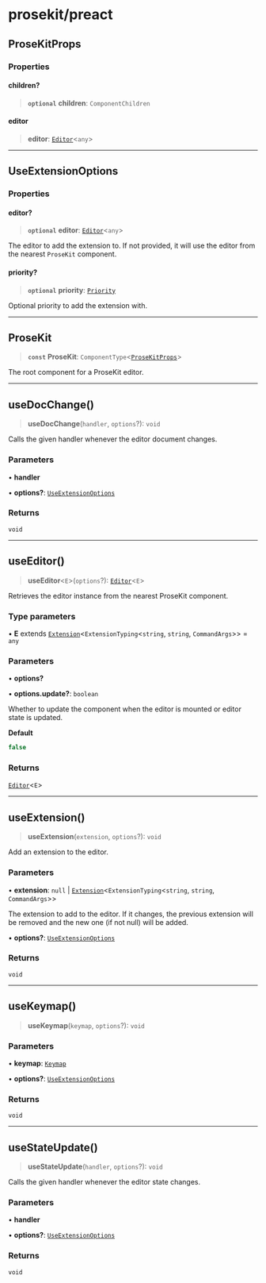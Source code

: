 # prosekit/preact

<a id="ProseKitProps" name="ProseKitProps"></a>

## ProseKitProps

### Properties

<a id="children" name="children"></a>

#### children?

> **`optional`** **children**: `ComponentChildren`

<a id="editor" name="editor"></a>

#### editor

> **editor**: [`Editor`](core.md#EditorE)\<`any`\>

***

<a id="UseExtensionOptions" name="UseExtensionOptions"></a>

## UseExtensionOptions

### Properties

<a id="editor-1" name="editor-1"></a>

#### editor?

> **`optional`** **editor**: [`Editor`](core.md#EditorE)\<`any`\>

The editor to add the extension to. If not provided, it will use the
editor from the nearest `ProseKit` component.

<a id="priority" name="priority"></a>

#### priority?

> **`optional`** **priority**: [`Priority`](core.md#Priority)

Optional priority to add the extension with.

***

<a id="ProseKit" name="ProseKit"></a>

## ProseKit

> **`const`** **ProseKit**: `ComponentType`\<[`ProseKitProps`](preact.md#ProseKitProps)\>

The root component for a ProseKit editor.

***

<a id="useDocChange" name="useDocChange"></a>

## useDocChange()

> **useDocChange**(`handler`, `options`?): `void`

Calls the given handler whenever the editor document changes.

### Parameters

• **handler**

• **options?**: [`UseExtensionOptions`](preact.md#UseExtensionOptions)

### Returns

`void`

***

<a id="useEditor" name="useEditor"></a>

## useEditor()

> **useEditor**\<`E`\>(`options`?): [`Editor`](core.md#EditorE)\<`E`\>

Retrieves the editor instance from the nearest ProseKit component.

### Type parameters

• **E** extends [`Extension`](core.md#ExtensionT)\<`ExtensionTyping`\<`string`, `string`, `CommandArgs`\>\> = `any`

### Parameters

• **options?**

• **options\.update?**: `boolean`

Whether to update the component when the editor is mounted or editor state
is updated.

**Default**
```ts
false
```

### Returns

[`Editor`](core.md#EditorE)\<`E`\>

***

<a id="useExtension" name="useExtension"></a>

## useExtension()

> **useExtension**(`extension`, `options`?): `void`

Add an extension to the editor.

### Parameters

• **extension**: `null` \| [`Extension`](core.md#ExtensionT)\<`ExtensionTyping`\<`string`, `string`, `CommandArgs`\>\>

The extension to add to the editor. If it changes, the previous
extension will be removed and the new one (if not null) will be added.

• **options?**: [`UseExtensionOptions`](preact.md#UseExtensionOptions)

### Returns

`void`

***

<a id="useKeymap" name="useKeymap"></a>

## useKeymap()

> **useKeymap**(`keymap`, `options`?): `void`

### Parameters

• **keymap**: [`Keymap`](core.md#Keymap)

• **options?**: [`UseExtensionOptions`](preact.md#UseExtensionOptions)

### Returns

`void`

***

<a id="useStateUpdate" name="useStateUpdate"></a>

## useStateUpdate()

> **useStateUpdate**(`handler`, `options`?): `void`

Calls the given handler whenever the editor state changes.

### Parameters

• **handler**

• **options?**: [`UseExtensionOptions`](preact.md#UseExtensionOptions)

### Returns

`void`
